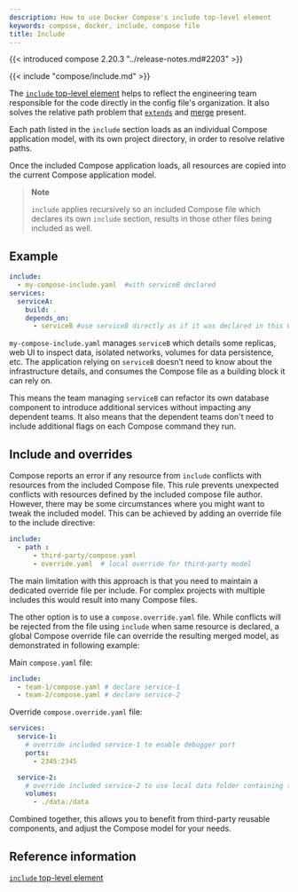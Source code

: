 ```yaml
---
description: How to use Docker Compose's include top-level element
keywords: compose, docker, include, compose file
title: Include
---
```


{{< introduced compose 2.20.3 "../release-notes.md#2203" >}}

{{< include "compose/include.md" >}}

The [`include` top-level element](../compose-file/14-include.md) helps to reflect the engineering team responsible for the code directly in the config file's organization. It also solves the relative path problem that [`extends`](extends.md) and [merge](merge.md) present. 

Each path listed in the `include` section loads as an individual Compose application model, with its own project directory, in order to resolve relative paths.

Once the included Compose application loads, all resources are copied into the current Compose application model.

> **Note**
>
> `include` applies recursively so an included Compose file which declares its own `include` section, results in those other files being included as well.

## Example

```yaml
include:
  - my-compose-include.yaml  #with serviceB declared
services:
  serviceA:
    build: .
    depends_on:
      - serviceB #use serviceB directly as if it was declared in this Compose file
```

`my-compose-include.yaml` manages `serviceB` which details some replicas, web UI to inspect data, isolated networks, volumes for data persistence, etc. The application relying on `serviceB` doesn’t need to know about the infrastructure details, and consumes the Compose file as a building block it can rely on. 

This means the team managing `serviceB` can refactor its own database component to introduce additional services without impacting any dependent teams. It also means that the dependent teams don't need to include additional flags on each Compose command they run.

## Include and overrides

Compose reports an error if any resource from `include` conflicts with resources from the included Compose file. This rule prevents
unexpected conflicts with resources defined by the included compose file author. However, there may be some circumstances where you might want to tweak the
included model. This can be achieved by adding an override file to the include directive:
```yaml
include:
  - path : 
      - third-party/compose.yaml
      - override.yaml  # local override for third-party model
```

The main limitation with this approach is that you need to maintain a dedicated override file per include. For complex projects with multiple
includes this would result into many Compose files.

The other option is to use a `compose.override.yaml` file. While conflicts will be rejected from the file using `include` when same
resource is declared, a global Compose override file can override the resulting merged model, as demonstrated in following example:

Main `compose.yaml` file:
```yaml
include:
  - team-1/compose.yaml # declare service-1
  - team-2/compose.yaml # declare service-2
```

Override `compose.override.yaml` file:
```yaml
services:
  service-1:
    # override included service-1 to enable debugger port
    ports:
      - 2345:2345

  service-2:
    # override included service-2 to use local data folder containing test data
    volumes:
      - ./data:/data
```

Combined together, this allows you to benefit from third-party reusable components, and adjust the Compose model for your needs.

## Reference information

[`include` top-level element](../compose-file/14-include.md)
